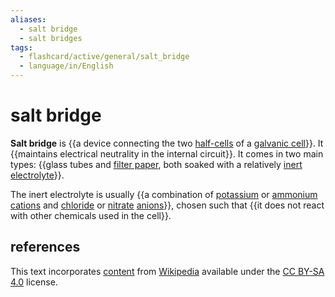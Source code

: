 ```yaml
---
aliases:
  - salt bridge
  - salt bridges
tags:
  - flashcard/active/general/salt_bridge
  - language/in/English
---
```


# salt bridge

__Salt bridge__ is {{a device connecting the two [half-cells](half-cell.md) of a [galvanic cell](galvanic%20cell.md)}}. It {{maintains electrical neutrality in the internal circuit}}. It comes in two main types: {{glass tubes and [filter paper](filter%20paper.md), both soaked with a relatively [inert](chemically%20inert.md) [electrolyte](electrolyte.md)}}.

The inert electrolyte is usually {{a combination of [potassium](potassium.md) or [ammonium](ammonium.md) [cations](ion.md) and [chloride](chloride.md) or [nitrate](nitrate.md) [anions](ion.md)}}, chosen such that {{it does not react with other chemicals used in the cell}}.

## references

This text incorporates [content](https://en.wikipedia.org/wiki/salt_bridge) from [Wikipedia](Wikipedia.md) available under the [CC BY-SA 4.0](https://creativecommons.org/licenses/by-sa/4.0/) license.
